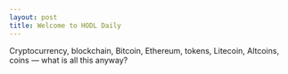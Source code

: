 ```yaml
---
layout: post
title: Welcome to HODL Daily
---
```


Cryptocurrency, blockchain, Bitcoin, Ethereum, tokens, Litecoin, Altcoins, coins — what is all this anyway?